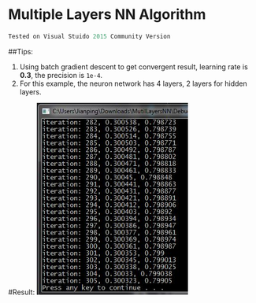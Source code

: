 # Multiple Layers NN Algorithm

```cpp
Tested on Visual Stuido 2015 Community Version
```

##Tips:
1. Using batch gradient descent to get convergent result, learning rate is **0.3**, the precision is ```1e-4```.
2. For this example, the neuron network has 4 layers, 2 layers  for hidden layers.

#Result:
![result](result.jpg)